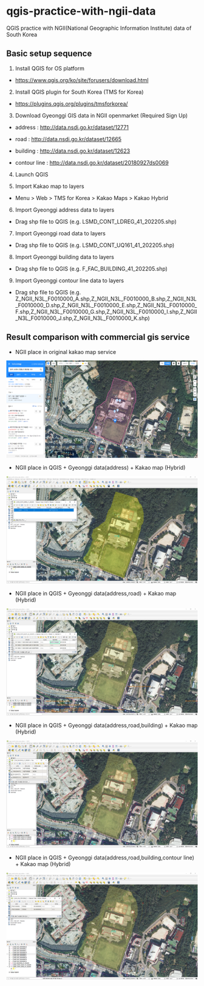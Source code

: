 # qgis-practice-with-ngii-data
QGIS practice with NGII(National Geographic Information Institute) data of South Korea

## Basic setup sequence

1. Install QGIS for OS platform

- https://www.qgis.org/ko/site/forusers/download.html

2. Install QGIS plugin for South Korea (TMS for Korea)

- https://plugins.qgis.org/plugins/tmsforkorea/

3. Download Gyeonggi GIS data in NGII openmarket (Required Sign Up)

- address : http://data.nsdi.go.kr/dataset/12771

- road : http://data.nsdi.go.kr/dataset/12665

- building : http://data.nsdi.go.kr/dataset/12623

- contour line : http://data.nsdi.go.kr/dataset/20180927ds0069

4. Launch QGIS

5. Import Kakao map to layers

- Menu > Web > TMS for Korea > Kakao Maps > Kakao Hybrid

6. Import Gyeonggi address data to layers

- Drag shp file to QGIS (e.g. LSMD_CONT_LDREG_41_202205.shp)

7. Import Gyeonggi road data to layers

- Drag shp file to QGIS (e.g. LSMD_CONT_UQ161_41_202205.shp)

8. Import Gyeonggi building data to layers

- Drag shp file to QGIS (e.g. F_FAC_BUILDING_41_202205.shp)

9. Import Gyeonggi contour line data to layers

- Drag shp file to QGIS (e.g. Z_NGII_N3L_F0010000_A.shp,Z_NGII_N3L_F0010000_B.shp,Z_NGII_N3L_F0010000_D.shp,Z_NGII_N3L_F0010000_E.shp,Z_NGII_N3L_F0010000_F.shp,Z_NGII_N3L_F0010000_G.shp,Z_NGII_N3L_F0010000_I.shp,Z_NGII_N3L_F0010000_J.shp,Z_NGII_N3L_F0010000_K.shp)

## Result comparison with commercial gis service

- NGII place in original kakao map service

![NGII place of kakao map service](/assets/images/kakao_map_ngii_address.png)

- NGII place in QGIS + Gyeonggi data(address) + Kakao map (Hybrid)

![NGII place of QGIS + Gyeonggi data(address) + Kakao map](/assets/images/qgis_ngii_address.png)

- NGII place in QGIS + Gyeonggi data(address,road) + Kakao map (Hybrid)

![NGII place of QGIS + Gyeonggi data(address,road) + Kakao map](/assets/images/qgis_ngii_address_road.png)

- NGII place in QGIS + Gyeonggi data(address,road,building) + Kakao map (Hybrid)

![NGII place of QGIS + Gyeonggi data(address,road,building) + Kakao map](/assets/images/qgis_ngii_address_road_building.png)

- NGII place in QGIS + Gyeonggi data(address,road,building,contour line) + Kakao map (Hybrid)

![NGII place of QGIS + Gyeonggi data(address,road,building,contour line) + Kakao map](/assets/images/qgis_ngii_address_road_building_contour_line.png)
